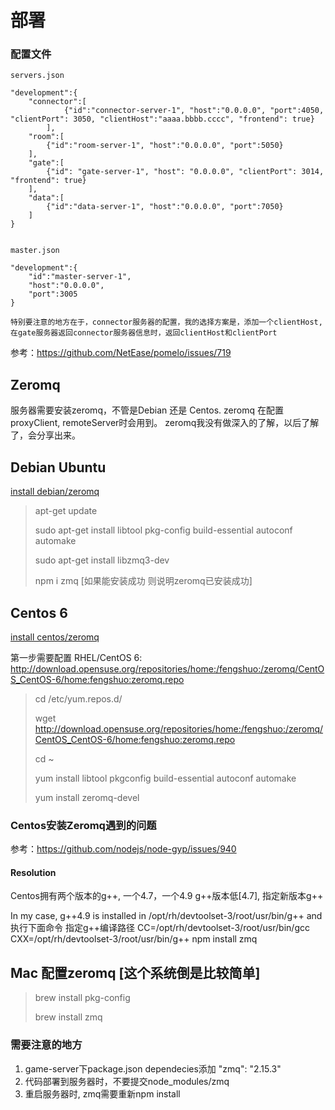 # 部署

### 配置文件
```
servers.json

"development":{
    "connector":[
            {"id":"connector-server-1", "host":"0.0.0.0", "port":4050, "clientPort": 3050, "clientHost":"aaaa.bbbb.cccc", "frontend": true}
        ],
    "room":[
        {"id":"room-server-1", "host":"0.0.0.0", "port":5050}
    ],
    "gate":[
        {"id": "gate-server-1", "host": "0.0.0.0", "clientPort": 3014, "frontend": true}
    ],
    "data":[
        {"id":"data-server-1", "host":"0.0.0.0", "port":7050}
    ]
}


master.json

"development":{
    "id":"master-server-1",
    "host":"0.0.0.0",
    "port":3005
}

```

```
特别要注意的地方在于，connector服务器的配置，我的选择方案是，添加一个clientHost, 
在gate服务器返回connector服务器信息时，返回clientHost和clientPort

```
参考：https://github.com/NetEase/pomelo/issues/719

## Zeromq
服务器需要安装zeromq，不管是Debian 还是 Centos.
zeromq 在配置proxyClient, remoteServer时会用到。
zeromq我没有做深入的了解，以后了解了，会分享出来。

## Debian Ubuntu
[install debian/zeromq](http://zeromq.org/distro:debian)
> apt-get update
>
> sudo apt-get install libtool pkg-config build-essential autoconf automake
>
> sudo apt-get install libzmq3-dev
>
> npm i zmq [如果能安装成功 则说明zeromq已安装成功]

## Centos 6
[install centos/zeromq](http://zeromq.org/distro:centos)

第一步需要配置 RHEL/CentOS 6: http://download.opensuse.org/repositories/home:/fengshuo:/zeromq/CentOS_CentOS-6/home:fengshuo:zeromq.repo
>cd /etc/yum.repos.d/
>
>wget http://download.opensuse.org/repositories/home:/fengshuo:/zeromq/CentOS_CentOS-6/home:fengshuo:zeromq.repo
>
>cd ~
>
>yum install libtool pkgconfig build-essential autoconf automake
>
>yum install zeromq-devel

### Centos安装Zeromq遇到的问题

参考：https://github.com/nodejs/node-gyp/issues/940

#### Resolution

Centos拥有两个版本的g++, 一个4.7，一个4.9
g++版本低[4.7], 指定新版本g++

In my case, g++4.9 is installed in /opt/rh/devtoolset-3/root/usr/bin/g++ and
执行下面命令 指定g++编译路径
CC=/opt/rh/devtoolset-3/root/usr/bin/gcc CXX=/opt/rh/devtoolset-3/root/usr/bin/g++ npm install zmq

## Mac 配置zeromq [这个系统倒是比较简单]
> brew install pkg-config
>
> brew install zmq


### 需要注意的地方
1. game-server下package.json dependecies添加 "zmq": "2.15.3"
2. 代码部署到服务器时，不要提交node_modules/zmq
3. 重启服务器时, zmq需要重新npm install